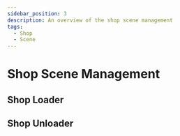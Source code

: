 ```yaml
---
sidebar_position: 3
description: An overview of the shop scene management
tags:
  - Shop
  - Scene
---
```


# Shop Scene Management

## Shop Loader

## Shop Unloader
